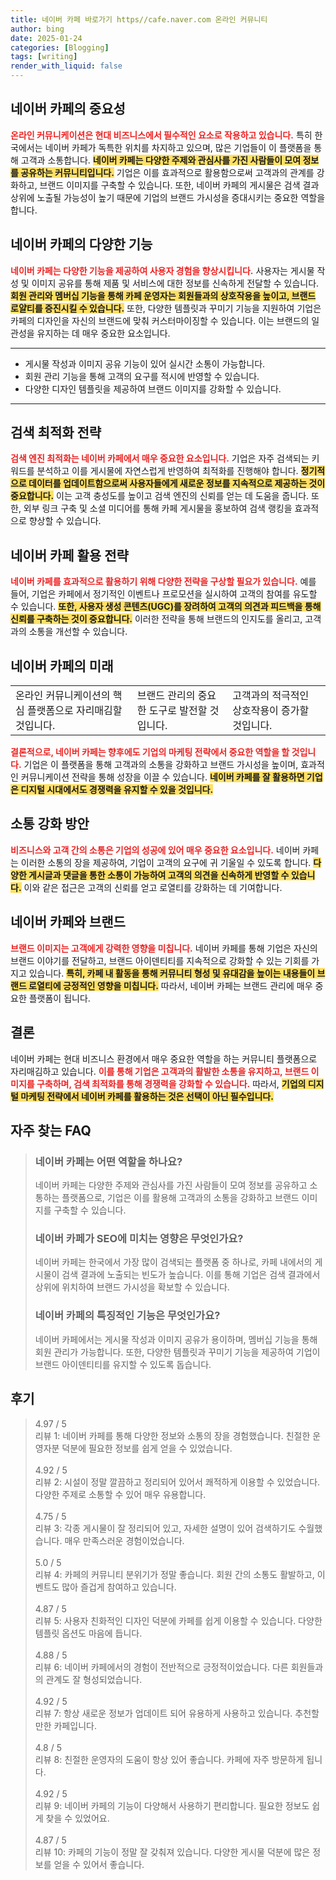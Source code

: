 ```yaml
---
title: 네이버 카페 바로가기 https//cafe.naver.com 온라인 커뮤니티
author: bing
date: 2025-01-24
categories: [Blogging]
tags: [writing]
render_with_liquid: false
---
```



<h2 id='네이버카페의중요성'>네이버 카페의 중요성</h2>

<p><b><span style="color: #ee2323;">온라인 커뮤니케이션은 현대 비즈니스에서 필수적인 요소로 작용하고 있습니다.</span></b> 특히 한국에서는 네이버 카페가 독특한 위치를 차지하고 있으며, 많은 기업들이 이 플랫폼을 통해 고객과 소통합니다. <b><span style="background-color: #ffe066;">네이버 카페는 다양한 주제와 관심사를 가진 사람들이 모여 정보를 공유하는 커뮤니티입니다.</span></b> 기업은 이를 효과적으로 활용함으로써 고객과의 관계를 강화하고, 브랜드 이미지를 구축할 수 있습니다. 또한, 네이버 카페의 게시물은 검색 결과 상위에 노출될 가능성이 높기 때문에 기업의 브랜드 가시성을 증대시키는 중요한 역할을 합니다.</p>

<h2 id='네이버카페의기능'>네이버 카페의 다양한 기능</h2>

<p><b><span style="color: #ee2323;">네이버 카페는 다양한 기능을 제공하여 사용자 경험을 향상시킵니다.</span></b> 사용자는 게시물 작성 및 이미지 공유를 통해 제품 및 서비스에 대한 정보를 신속하게 전달할 수 있습니다. <b><span style="background-color: #ffe066;">회원 관리와 멤버십 기능을 통해 카페 운영자는 회원들과의 상호작용을 높이고, 브랜드 로얄티를 증진시킬 수 있습니다.</span></b> 또한, 다양한 템플릿과 꾸미기 기능을 지원하여 기업은 카페의 디자인을 자신의 브랜드에 맞춰 커스터마이징할 수 있습니다. 이는 브랜드의 일관성을 유지하는 데 매우 중요한 요소입니다.</p>

<hr />

<ul>
    <li>게시물 작성과 이미지 공유 기능이 있어 실시간 소통이 가능합니다.</li>
    <li>회원 관리 기능을 통해 고객의 요구를 적시에 반영할 수 있습니다.</li>
    <li>다양한 디자인 템플릿을 제공하여 브랜드 이미지를 강화할 수 있습니다.</li>
</ul>

<hr />

<h2 id='검색최적화전략'>검색 최적화 전략</h2>

<p><b><span style="color: #ee2323;">검색 엔진 최적화는 네이버 카페에서 매우 중요한 요소입니다.</span></b> 기업은 자주 검색되는 키워드를 분석하고 이를 게시물에 자연스럽게 반영하여 최적화를 진행해야 합니다. <b><span style="background-color: #ffe066;">정기적으로 데이터를 업데이트함으로써 사용자들에게 새로운 정보를 지속적으로 제공하는 것이 중요합니다.</span></b> 이는 고객 충성도를 높이고 검색 엔진의 신뢰를 얻는 데 도움을 줍니다. 또한, 외부 링크 구축 및 소셜 미디어를 통해 카페 게시물을 홍보하여 검색 랭킹을 효과적으로 향상할 수 있습니다.</p>

<h2 id='네이버카페활용전략'>네이버 카페 활용 전략</h2>

<p><b><span style="color: #ee2323;">네이버 카페를 효과적으로 활용하기 위해 다양한 전략을 구상할 필요가 있습니다.</span></b> 예를 들어, 기업은 카페에서 정기적인 이벤트나 프로모션을 실시하여 고객의 참여를 유도할 수 있습니다. <b><span style="background-color: #ffe066;">또한, 사용자 생성 콘텐츠(UGC)를 장려하여 고객의 의견과 피드백을 통해 신뢰를 구축하는 것이 중요합니다.</span></b> 이러한 전략을 통해 브랜드의 인지도를 올리고, 고객과의 소통을 개선할 수 있습니다.</p>

<h2 id='네이버카페의미래'>네이버 카페의 미래</h2>

<table>
    <tr>
        <td>온라인 커뮤니케이션의 핵심 플랫폼으로 자리매김할 것입니다.</td>
        <td>브랜드 관리의 중요한 도구로 발전할 것입니다.</td>
        <td>고객과의 적극적인 상호작용이 증가할 것입니다.</td>
    </tr>
</table>

<p><b><span style="color: #ee2323;">결론적으로, 네이버 카페는 향후에도 기업의 마케팅 전략에서 중요한 역할을 할 것입니다.</span></b> 기업은 이 플랫폼을 통해 고객과의 소통을 강화하고 브랜드 가시성을 높이며, 효과적인 커뮤니케이션 전략을 통해 성장을 이끌 수 있습니다. <b><span style="background-color: #ffe066;">네이버 카페를 잘 활용하면 기업은 디지털 시대에서도 경쟁력을 유지할 수 있을 것입니다.</span></b></p>

<h2 id='소통강화방안'>소통 강화 방안</h2>

<p><b><span style="color: #ee2323;">비즈니스와 고객 간의 소통은 기업의 성공에 있어 매우 중요한 요소입니다.</span></b> 네이버 카페는 이러한 소통의 장을 제공하여, 기업이 고객의 요구에 귀 기울일 수 있도록 합니다. <b><span style="background-color: #ffe066;">다양한 게시글과 댓글을 통한 소통이 가능하여 고객의 의견을 신속하게 반영할 수 있습니다.</span></b> 이와 같은 접근은 고객의 신뢰를 얻고 로열티를 강화하는 데 기여합니다.</p>

<h2 id='네이버카페와브랜드'>네이버 카페와 브랜드</h2>

<p><b><span style="color: #ee2323;">브랜드 이미지는 고객에게 강력한 영향을 미칩니다.</span></b> 네이버 카페를 통해 기업은 자신의 브랜드 이야기를 전달하고, 브랜드 아이덴티티를 지속적으로 강화할 수 있는 기회를 가지고 있습니다. <b><span style="background-color: #ffe066;">특히, 카페 내 활동을 통해 커뮤니티 형성 및 유대감을 높이는 내용들이 브랜드 로열티에 긍정적인 영향을 미칩니다.</span></b> 따라서, 네이버 카페는 브랜드 관리에 매우 중요한 플랫폼이 됩니다.</p>

<h2 id='결론'>결론</h2>

<p>네이버 카페는 현대 비즈니스 환경에서 매우 중요한 역할을 하는 커뮤니티 플랫폼으로 자리매김하고 있습니다. <b><span style="color: #ee2323;">이를 통해 기업은 고객과의 활발한 소통을 유지하고, 브랜드 이미지를 구축하며, 검색 최적화를 통해 경쟁력을 강화할 수 있습니다.</span></b> 따라서, <b><span style="background-color: #ffe066;">기업의 디지털 마케팅 전략에서 네이버 카페를 활용하는 것은 선택이 아닌 필수입니다.</span></b></p>


<h2 id='자주_찾는_FAQ'>자주 찾는 FAQ</h2>
<div itemscope="" itemtype="https://schema.org/FAQPage"> 
<blockquote> 
<div itemscope="" itemprop="mainEntity" itemtype="https://schema.org/Question"> 
<h3 itemprop="name">네이버 카페는 어떤 역할을 하나요?</h3> 
<div itemscope="" itemprop="acceptedAnswer" itemtype="https://schema.org/Answer"> 
<span itemprop="text"> 
<p>네이버 카페는 다양한 주제와 관심사를 가진 사람들이 모여 정보를 공유하고 소통하는 플랫폼으로, 기업은 이를 활용해 고객과의 소통을 강화하고 브랜드 이미지를 구축할 수 있습니다.</p> 
</span> 
</div> 
</div> 

<div itemscope="" itemprop="mainEntity" itemtype="https://schema.org/Question"> 
<h3 itemprop="name">네이버 카페가 SEO에 미치는 영향은 무엇인가요?</h3> 
<div itemscope="" itemprop="acceptedAnswer" itemtype="https://schema.org/Answer"> 
<span itemprop="text"> 
<p>네이버 카페는 한국에서 가장 많이 검색되는 플랫폼 중 하나로, 카페 내에서의 게시물이 검색 결과에 노출되는 빈도가 높습니다. 이를 통해 기업은 검색 결과에서 상위에 위치하여 브랜드 가시성을 확보할 수 있습니다.</p> 
</span> 
</div> 
</div> 

<div itemscope="" itemprop="mainEntity" itemtype="https://schema.org/Question"> 
<h3 itemprop="name">네이버 카페의 특징적인 기능은 무엇인가요?</h3> 
<div itemscope="" itemprop="acceptedAnswer" itemtype="https://schema.org/Answer"> 
<span itemprop="text"> 
<p>네이버 카페에서는 게시물 작성과 이미지 공유가 용이하며, 멤버십 기능을 통해 회원 관리가 가능합니다. 또한, 다양한 템플릿과 꾸미기 기능을 제공하여 기업이 브랜드 아이덴티티를 유지할 수 있도록 돕습니다.</p> 
</span> 
</div> 
</div> 

</blockquote> 
</div>
<h2 id='후기'>후기</h2>
<div itemscope itemtype="https://schema.org/Product">
  <blockquote>
  <div itemprop="review" itemscope itemtype="https://schema.org/Review">
      <div itemprop="reviewRating" itemscope itemtype="https://schema.org/Rating"> <span itemprop="ratingValue">4.97</span> / <span itemprop="bestRating">5</span> </div>
      <span itemprop="reviewBody">리뷰 1: 네이버 카페를 통해 다양한 정보와 소통의 장을 경험했습니다. 친절한 운영자분 덕분에 필요한 정보를 쉽게 얻을 수 있었습니다.</span>
  </div>
  <br>
  <div itemprop="review" itemscope itemtype="https://schema.org/Review">
      <div itemprop="reviewRating" itemscope itemtype="https://schema.org/Rating"> <span itemprop="ratingValue">4.92</span> / <span itemprop="bestRating">5</span> </div>
      <span itemprop="reviewBody">리뷰 2: 시설이 정말 깔끔하고 정리되어 있어서 쾌적하게 이용할 수 있었습니다. 다양한 주제로 소통할 수 있어 매우 유용합니다.</span>
  </div>
  <br>
  <div itemprop="review" itemscope itemtype="https://schema.org/Review">
      <div itemprop="reviewRating" itemscope itemtype="https://schema.org/Rating"> <span itemprop="ratingValue">4.75</span> / <span itemprop="bestRating">5</span> </div>
      <span itemprop="reviewBody">리뷰 3: 각종 게시물이 잘 정리되어 있고, 자세한 설명이 있어 검색하기도 수월했습니다. 매우 만족스러운 경험이었습니다.</span>
  </div>
  <br>
  <div itemprop="review" itemscope itemtype="https://schema.org/Review">
      <div itemprop="reviewRating" itemscope itemtype="https://schema.org/Rating"> <span itemprop="ratingValue">5.0</span> / <span itemprop="bestRating">5</span> </div>
      <span itemprop="reviewBody">리뷰 4: 카페의 커뮤니티 분위기가 정말 좋습니다. 회원 간의 소통도 활발하고, 이벤트도 많아 즐겁게 참여하고 있습니다.</span>
  </div>
  <br>
  <div itemprop="review" itemscope itemtype="https://schema.org/Review">
      <div itemprop="reviewRating" itemscope itemtype="https://schema.org/Rating"> <span itemprop="ratingValue">4.87</span> / <span itemprop="bestRating">5</span> </div>
      <span itemprop="reviewBody">리뷰 5: 사용자 친화적인 디자인 덕분에 카페를 쉽게 이용할 수 있습니다. 다양한 템플릿 옵션도 마음에 듭니다.</span>
  </div>
  <br>
  <div itemprop="review" itemscope itemtype="https://schema.org/Review">
      <div itemprop="reviewRating" itemscope itemtype="https://schema.org/Rating"> <span itemprop="ratingValue">4.88</span> / <span itemprop="bestRating">5</span> </div>
      <span itemprop="reviewBody">리뷰 6: 네이버 카페에서의 경험이 전반적으로 긍정적이었습니다. 다른 회원들과의 관계도 잘 형성되었습니다.</span>
  </div>
  <br>
  <div itemprop="review" itemscope itemtype="https://schema.org/Review">
      <div itemprop="reviewRating" itemscope itemtype="https://schema.org/Rating"> <span itemprop="ratingValue">4.92</span> / <span itemprop="bestRating">5</span> </div>
      <span itemprop="reviewBody">리뷰 7: 항상 새로운 정보가 업데이트 되어 유용하게 사용하고 있습니다. 추천할 만한 카페입니다.</span>
  </div>
  <br>
  <div itemprop="review" itemscope itemtype="https://schema.org/Review">
      <div itemprop="reviewRating" itemscope itemtype="https://schema.org/Rating"> <span itemprop="ratingValue">4.8</span> / <span itemprop="bestRating">5</span> </div>
      <span itemprop="reviewBody">리뷰 8: 친절한 운영자의 도움이 항상 있어 좋습니다. 카페에 자주 방문하게 됩니다.</span>
  </div>
  <br>
  <div itemprop="review" itemscope itemtype="https://schema.org/Review">
      <div itemprop="reviewRating" itemscope itemtype="https://schema.org/Rating"> <span itemprop="ratingValue">4.92</span> / <span itemprop="bestRating">5</span> </div>
      <span itemprop="reviewBody">리뷰 9: 네이버 카페의 기능이 다양해서 사용하기 편리합니다. 필요한 정보도 쉽게 찾을 수 있었어요.</span>
  </div>
  <br>
  <div itemprop="review" itemscope itemtype="https://schema.org/Review">
      <div itemprop="reviewRating" itemscope itemtype="https://schema.org/Rating"> <span itemprop="ratingValue">4.87</span> / <span itemprop="bestRating">5</span> </div>
      <span itemprop="reviewBody">리뷰 10: 카페의 기능이 정말 잘 갖춰져 있습니다. 다양한 게시물 덕분에 많은 정보를 얻을 수 있어서 좋습니다.</span>
  </div>
  </blockquote>
</div>
